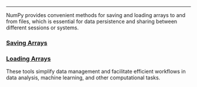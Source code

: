 ---

NumPy provides convenient methods for saving and loading arrays to and from files, which is essential for data persistence and sharing between different sessions or systems.

### [Saving Arrays](Saving%20Arrays.md)

### [Loading Arrays](Loading%20Arrays.md)

These tools simplify data management and facilitate efficient workflows in data analysis, machine learning, and other computational tasks.
